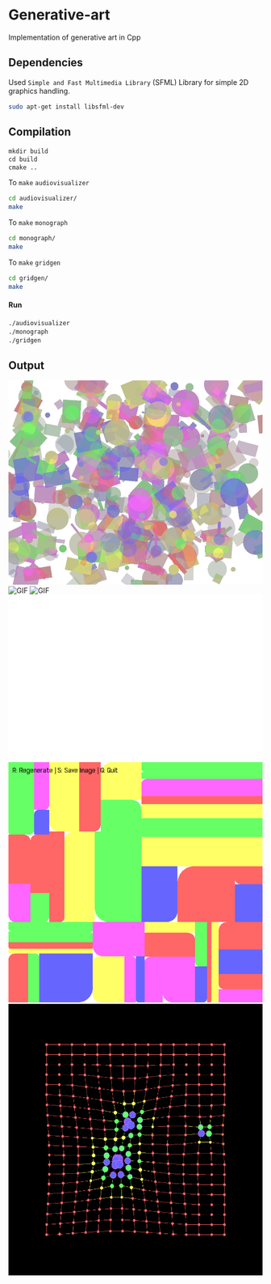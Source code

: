 # Generative-art

Implementation of generative art in Cpp

## Dependencies

Used `Simple and Fast Multimedia Library` (SFML) Library for simple 2D graphics handling.

```bash
sudo apt-get install libsfml-dev
```

## Compilation

```
mkdir build
cd build
cmake ..
```

To `make` `audiovisualizer`

```sh
cd audiovisualizer/
make
```

To `make` `monograph`

```sh
cd monograph/
make
```

To `make` `gridgen`

```sh
cd gridgen/
make
```

#### Run

```bash
./audiovisualizer
./monograph
./gridgen
```

## Output

![Vibrant](assets/generated_art.png)
![GIF](assets/animation.gif)
![GIF](assets/animation_1.gif)
![monograph](assets/monograph_output.png)
![gridgen](assets/gridgen_output.png)
